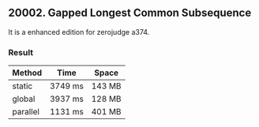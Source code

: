 ## 20002. Gapped Longest Common Subsequence ##

It is a enhanced edition for zerojudge a374.

### Result ###

|Method  | Time   | Space |
|--------|--------|-------|
|static  | 3749 ms| 143 MB|
|global  | 3937 ms| 128 MB|
|parallel| 1131 ms| 401 MB|


